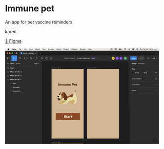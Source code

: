 # Immune pet

An app for pet vaccine reminders

karen

[📌 Figma](https://www.figma.com/file/jpcLISSjLHSHNhYzQnESBv/yuvan-tinkerman?type=design&node-id=0%3A1&mode=design&t=nsAi6agWet0QYf9a-1)

![Thumbnail](./thumbnail.png)
